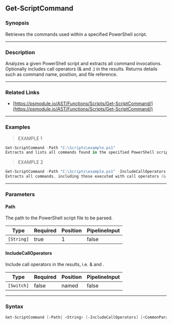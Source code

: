 Get-ScriptCommand
-----------------

### Synopsis
Retrieves the commands used within a specified PowerShell script.

---

### Description

Analyzes a given PowerShell script and extracts all command invocations.
Optionally includes call operators (& and .) in the results.
Returns details such as command name, position, and file reference.

---

### Related Links
* [https://psmodule.io/AST/Functions/Scripts/Get-ScriptCommand/](https://psmodule.io/AST/Functions/Scripts/Get-ScriptCommand/)

---

### Examples
> EXAMPLE 1

```PowerShell
Get-ScriptCommand -Path "C:\Scripts\example.ps1"
Extracts and lists all commands found in the specified PowerShell script.
```
> EXAMPLE 2

```PowerShell
Get-ScriptCommand -Path "C:\Scripts\example.ps1" -IncludeCallOperators
Extracts all commands, including those executed with call operators (& and .).
```

---

### Parameters
#### **Path**
The path to the PowerShell script file to be parsed.

|Type      |Required|Position|PipelineInput|
|----------|--------|--------|-------------|
|`[String]`|true    |1       |false        |

#### **IncludeCallOperators**
Include call operators in the results, i.e. & and .

|Type      |Required|Position|PipelineInput|
|----------|--------|--------|-------------|
|`[Switch]`|false   |named   |false        |

---

### Syntax
```PowerShell
Get-ScriptCommand [-Path] <String> [-IncludeCallOperators] [<CommonParameters>]
```
